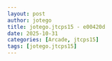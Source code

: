 ```yaml
---
layout: post
author: jotego
title: jotego.jtcps15 - e00420d
date: 2025-10-31
categories: [Arcade, jtcps15]
tags: [jotego.jtcps15]
---
```


